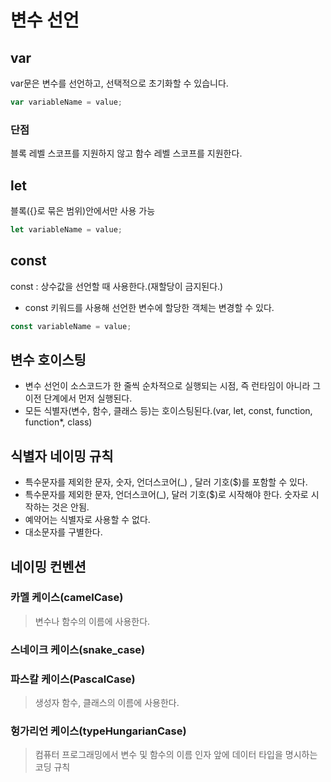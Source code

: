 # 변수 선언

## var

var문은 변수를 선언하고, 선택적으로 초기화할 수 있습니다.

```js
var variableName = value;
```

### 단점

블록 레벨 스코프를 지원하지 않고 함수 레벨 스코프를 지원한다.

## let

블록({}로 묶은 범위)안에서만 사용 가능

```js
let variableName = value;
```

## const

const : 상수값을 선언할 때 사용한다.(재할당이 금지된다.)

- const 키워드를 사용해 선언한 변수에 할당한 객체는 변경할 수 있다.

```js
const variableName = value;
```

## 변수 호이스팅

- 변수 선언이 소스코드가 한 줄씩 순차적으로 실행되는 시점, 즉 런타임이 아니라 그 이전 단계에서 먼저 실행된다.
- 모든 식별자(변수, 함수, 클래스 등)는 호이스팅된다.(var, let, const, function, function*, class)

## 식별자 네이밍 규칙

- 특수문자를 제외한 문자, 숫자, 언더스코어(_) , 달러 기호($)를 포함할 수 있다.
- 특수문자를 제외한 문자, 언더스코어(_), 달러 기호($)로 시작해야 한다. 숫자로 시작하는 것은 안됨.
- 예약어는 식별자로 사용할 수 없다.
- 대소문자를 구별한다.

## 네이밍 컨벤션

### 카멜 케이스(camelCase)

> 변수나 함수의 이름에 사용한다.

### 스네이크 케이스(snake_case)

### 파스칼 케이스(PascalCase)

> 생성자 함수, 클래스의 이름에 사용한다.

### 헝가리언 케이스(typeHungarianCase)

> 컴퓨터 프로그래밍에서 변수 및 함수의 이름 인자 앞에 데이터 타입을 명시하는 코딩 규칙